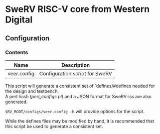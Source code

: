# SweRV RISC-V core from Western Digital

## Configuration

### Contents
Name                    | Description
----------------------  | ------------------------------
veer.config            | Configuration script for SweRV  


This script will generate a consistent set of `defines/#defines needed for the design and testbench.  
A perl hash (*perl_configs.pl*) and a JSON format for SweRV-iss are also generated.  

`$RV_ROOT/configs/veer.config -h` will provide options for the script.

While the defines files may be modified by hand, it is recommended that this script be used to generate a consistent set.
